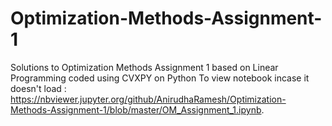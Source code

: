 # Optimization-Methods-Assignment-1
Solutions to Optimization Methods Assignment 1 based on Linear Programming coded using CVXPY on Python
To view notebook incase it doesn't load : https://nbviewer.jupyter.org/github/AnirudhaRamesh/Optimization-Methods-Assignment-1/blob/master/OM_Assignment_1.ipynb.
